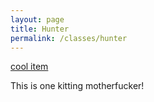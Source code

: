 ```yaml
---
layout: page
title: Hunter
permalink: /classes/hunter
---
```

[cool item](https://www.wowhead.com/item=31015)

This is one kitting motherfucker!

